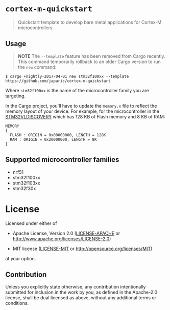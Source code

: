 # `cortex-m-quickstart`

> Quickstart template to develop bare metal applications for Cortex-M
> microcontrollers

## Usage

> **NOTE** The `--template` feature has been removed from Cargo recently. This
> command temporarily rollback to an older Cargo version to run the `new`
> command:

```
$ cargo +nightly-2017-04-01 new stm32f100xx --template https://github.com/japaric/cortex-m-quickstart
```

Where `stm32f100xx` is the name of the microcontroller family you are
targeting.

In the Cargo project, you'll have to update the `memory.x` file to reflect the
memory layout of your device. For example, for the microcontroller in the
[STM32VLDISCOVERY] which has 128 KB of Flash memory and 8 KB of RAM:

[STM32VLDISCOVERY]: http://www.st.com/en/evaluation-tools/stm32vldiscovery.html

```
MEMORY
{
  FLASH : ORIGIN = 0x08000000, LENGTH = 128K
  RAM : ORIGIN = 0x20000000, LENGTH = 8K
}
```

## Supported microcontroller families

- nrf51
- stm32f100xx
- stm32f103xx
- stm32f30x

# License

Licensed under either of

- Apache License, Version 2.0 ([LICENSE-APACHE](LICENSE-APACHE) or
  http://www.apache.org/licenses/LICENSE-2.0)

- MIT license ([LICENSE-MIT](LICENSE-MIT) or http://opensource.org/licenses/MIT)

at your option.

## Contribution

Unless you explicitly state otherwise, any contribution intentionally submitted
for inclusion in the work by you, as defined in the Apache-2.0 license, shall be
dual licensed as above, without any additional terms or conditions.
